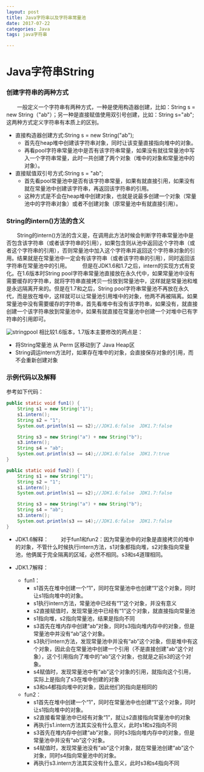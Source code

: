 ```yaml
---
layout: post
title: Java字符串以及字符串常量池
date: 2017-07-22 
categories: Java
tags: java字符串

---
```

# Java字符串String

### **创建字符串的两种方式**
&ensp;&ensp;&ensp;&ensp;一般定义一个字符串有两种方式，一种是使用构造器创建，比如：String s = new String（"ab"）；另一种是直接赋值使用双引号创建，比如：String s="ab";这两种方式定义字符串有本质上的区别。

- 直接构造器创建方式:String s = new String("ab");
    - 首先在heap堆中创建该字符串对象，同时让该变量直接指向堆中的对象。
    - 再看pool字符串常量池中是否有该字符串常量，如果没有就往常量池中写入一个字符串常量，此时一共创建了两个对象（堆中的对象和常量池中的对象）。
- 直接赋值双引号方式:String s = "ab";
    - 首先看pool常量池中是否有该字符串常量，如果有就直接引用，如果没有就在常量池中创建该字符串，再返回该字符串的引用。
    - 这种方式是不会在heap堆中创建对象，也就是说最多创建一个对象（常量池中的字符串对象）或者不创建对象（原常量池中有就直接引用）。

### **String的intern()方法的含义**
&emsp;&emsp;String的intern()方法的含义是，在调用此方法时候会判断字符串常量池中是否包含该字符串（或者该字符串的引用），如果包含则从池中返回这个字符串（或者这个字符串的引用），否则常量池中加入这个字符串并返回这个字符串对象的引用。结果就是在常量池中一定会有该字符串（或者该字符串的引用），同时返回该字符串在常量池中的引用。
&emsp;&emsp;但是在JDK1.6和1.7之后，intern的实现方式有变化。在1.6版本时String pool字符串常量池直接放在永久代中，如果常量池中没有需要缓存的字符串，就将字符串直接拷贝一份放到常量池中，这样就是常量池和堆是永远隔离开来的。但是在1.7和之后，String pool字符串常量池不再放在永久代，而是放在堆中，这样就可以让常量池引用堆中的对象，他两不再被隔离。如果常量池中没有需要缓存的字符串，首先看堆中有没有该字符串，如果没有，就直接创建一个该字符串放到常量池中，如果有就直接在常量池中创建一个对堆中已有字符串的引用即可。

![stringpool][1]
相比较1.6版本，1.7版本主要修改的两点是：

- 将String常量池 从 Perm 区移动到了 Java Heap区
- String调运intern方法时，如果存在堆中的对象，会直接保存对象的引用，而不会重新创建对象

### **示例代码以及解释**

参考如下代码：

```java
public static void fun1() {
	String s1 = new String("1");
	s1.intern();
	String s2 = "1";
	System.out.println(s1 == s2);//JDK1.6:false  JDK1.7:false

	String s3 = new String("a") + new String("b");
	s3.intern();
	String s4 = "ab";
	System.out.println(s3 == s4);//JDK1.6:false  JDK1.7:true
}

public static void fun2() {
	String s1 = new String("1");
	String s2 = "1";
	s1.intern();
	System.out.println(s1 == s2);//JDK1.6:false  JDK1.7:false

	String s3 = new String("a") + new String("b");
	String s4 = "ab";
	s3.intern();
	System.out.println(s3 == s4);//JDK1.6:false  JDK1.7:false
}
```

- JDK1.6解释：
&emsp;&emsp;对于fun1和fun2：因为常量池中的对象是直接拷贝的堆中的对象，不管什么时候执行intern方法，s1对象都指向堆，s2对象指向常量池，他俩属于完全隔离的区域，必然不相同。s3和s4道理相同。
    
- JDK1.7解释：
    - fun1：
        - s1首先在堆中创建一个“1”，同时在常量池中也创建“1”这个对象，同时让s1指向堆中的对象。
        - s1执行intern方法，常量池中已经有“1”这个对象，并没有意义
        - s2直接赋值时，发现常量池中已经有“1”这个对象，就直接指向常量池
        - s1指向堆，s2指向常量池，结果是指向不同
        - s3首先在堆内存中创建“ab”对象，同时s3指向堆内存中的对象，但是常量池中并没有“ab”这个对象。
        - s3执行intern方法，发现常量池中并没有“ab”这个对象，但是堆中有这个对象，因此会在常量池中创建一个引用（不是直接创建"ab"这个对象），这个引用指向了堆中的“ab”这个对象，也就是之前s3的这个对象。
        - s4赋值时，发现常量池中有“ab”这个对象的引用，就指向这个引用，实际上是指向了s3在堆中创建的对象
        - s3和s4都指向堆中的对象，因此他们的指向是相同的
    - fun2：
        - s1首先在堆中创建一个“1”，同时在常量池中也创建“1”这个对象，同时让s1指向堆中的对象。
        - s2直接看常量池中已经有对象“1”，就让s2直接指向常量池中的对象
        - 再执行s1.intern方法其实没有什么意义，此时s1和s2指向不同
        - s3首先在堆内存中创建“ab”对象，同时s3指向堆内存中的对象，但是常量池中并没有“ab”这个对象。
        - s4赋值时，发现常量池没有“ab”这个对象，就在常量池创建“ab”这个对象，同时s4指向常量池中的对象。
        - 再执行s3.intern方法其实没有什么意义，此时s3和s4指向不同


  [1]: http://ox1nrsgam.bkt.clouddn.com/StringPool.png